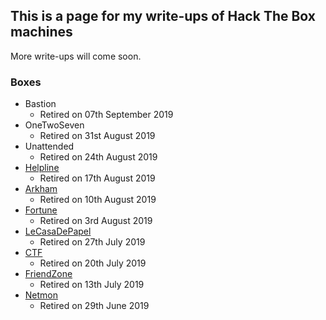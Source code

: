 ## This is a page for my write-ups of Hack The Box machines

More write-ups will come soon.

### Boxes
- Bastion
  - Retired on 07th September 2019
- OneTwoSeven
  - Retired on 31st August 2019
- Unattended
  - Retired on 24th August 2019
- [Helpline](https://kyuu-ji.github.io/htb-write-up/helpline/write-up-helpline)
  - Retired on 17th August 2019
- [Arkham](https://kyuu-ji.github.io/htb-write-up/arkham/write-up-arkham)
  - Retired on 10th August 2019
- [Fortune](https://kyuu-ji.github.io/htb-write-up/fortune/write-up-fortune)
  - Retired on 3rd August 2019
- [LeCasaDePapel](https://kyuu-ji.github.io/htb-write-up/lecasadepapel/write-up-lecasadepapel)
  - Retired on 27th July 2019
- [CTF](https://kyuu-ji.github.io/htb-write-up/ctf/write-up-ctf)
  - Retired on 20th July 2019
- [FriendZone](https://kyuu-ji.github.io/htb-write-up/friendzone/write-up-friendzone)
  - Retired on 13th July 2019
- [Netmon](https://kyuu-ji.github.io/htb-write-up/netmon/write-up-netmon)
  - Retired on 29th June 2019
